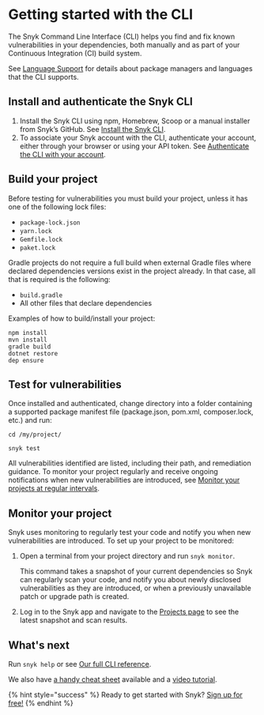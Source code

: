 # Getting started with the CLI

The Snyk Command Line Interface \(CLI\) helps you find and fix known vulnerabilities in your dependencies, both manually and as part of your Continuous Integration \(CI\) build system.

See [Language Support](https://support.snyk.io/hc/en-us/articles/360000911957-Language-support/) for details about package managers and languages that the CLI supports.

## Install and authenticate the Snyk CLI

1. Install the Snyk CLI using npm, Homebrew, Scoop or a manual installer from Snyk’s GitHub. See [Install the Snyk CLI](../install-the-snyk-cli/).  
2. To associate your Snyk account with the CLI, authenticate your account, either through your browser or using your API token. See [Authenticate the CLI with your account](snyk-cli/install-the-snyk-cli/authenticate-the-cli-with-your-account/).

## Build your project

Before testing for vulnerabilities you must build your project, unless it has one of the following lock files:

* `package-lock.json` 
* `yarn.lock`  
* `Gemfile.lock`  
* `paket.lock`

Gradle projects do not require a full build when external Gradle files where declared dependencies versions exist in the project already. In that case, all that is required is the following:

* `build.gradle` 
* All other files that declare dependencies

Examples of how to build/install your project:

`npm install`  
`mvn install`  
`gradle build`  
`dotnet restore`  
`dep ensure`

## Test for vulnerabilities

Once installed and authenticated, change directory into a folder containing a supported package manifest file \(package.json, pom.xml, composer.lock, etc.\) and run:

`cd /my/project/`

`snyk test`

All vulnerabilities identified are listed, including their path, and remediation guidance. To monitor your project regularly and receive ongoing notifications when new vulnerabilities are introduced, see [Monitor your projects at regular intervals](https://support.snyk.io/hc/articles/360003851297#UUID-0de07f93-0f4e-3665-7f4b-466fff3b327a).

## Monitor your project

Snyk uses monitoring to regularly test your code and notify you when new vulnerabilities are introduced. To set up your project to be monitored:

1. Open a terminal from your project directory and run `snyk monitor`.

   This command takes a snapshot of your current dependencies so Snyk can regularly scan your code, and notify you about newly disclosed vulnerabilities as they are introduced, or when a previously unavailable patch or upgrade path is created.

2. Log in to the Snyk app and navigate to the [Projects page](https://app.snyk.io/projects/) to see the latest snapshot and scan results.

## **What's next**

Run `snyk help` or see [Our full CLI reference](https://support.snyk.io/hc/articles/360003812578#UUID-c88e66cf-431c-9ab1-d388-a8f82991c6e0).

We also have [a handy cheat sheet](https://res.cloudinary.com/snyk/image/upload/v1551195097/Snyk_CLI_Cheat_Sheet.pdf/) available and a [video tutorial](https://www.youtube.com/watch?v=xp_LtchEkT8).

{% hint style="success" %}
Ready to get started with Snyk? [Sign up for free!](https://snyk.io/login?cta=sign-up&loc=footer&page=support_docs_page)
{% endhint %}

